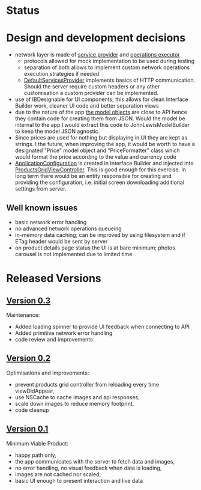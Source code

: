 
# Status
# Design and development decisions
* network layer is made of [service provider](https://github.com/cSquirrel/JLApp/blob/master/DishwashersApp/DishwashersApp/Networking/NetworkServicesProvider.swift) and [operations executor](https://github.com/cSquirrel/JLApp/blob/master/DishwashersApp/DishwashersApp/Networking/NetworkOperationsExecutor.swift)
  * protocols allowed for mock implementation to be used during testing
  * separation of both allows to implement custom network operations execution strategies if needed
  * [DefaultServicesProvider](https://github.com/cSquirrel/JLApp/blob/master/DishwashersApp/DishwashersApp/Networking/DefaultServicesProvider.swift) implements basics of HTTP communication. Should the server require custom headers or any other customisation a custom provider can be implemented.
* use of IBDesignable for UI components; this allows for clean Interface Builder work, cleaner UI code and better separation views
* due to the nature of the app [the model objects](https://github.com/cSquirrel/JLApp/blob/master/DishwashersApp/DishwashersApp/API/JohnLewisModel.swift) are close to API hence they contain code for creating them from JSON. Would the model be internal to the app I would extract this code to JohnLewisModelBuilder to keep the model JSON agnostic.
* Since prices are used for nothing but displaying in UI they are kept as strings. I the future, when improving the app, it would be worth to have a designated "Price" model object and "PriceFormatter" class which would format the price according to the value and currency code
* [ApplicationConfiguration](https://github.com/cSquirrel/JLApp/blob/master/DishwashersApp/DishwashersApp/Core/ApplicationConfiguration.swift) is created in Interface Builder and injected into [ProductsGridViewController](https://github.com/cSquirrel/JLApp/blob/master/DishwashersApp/DishwashersApp/UI/ProductsGridViewController.swift). This is good enough for this exercise. In long term there would be an entity responsible for creating and providing the configuration, i.e. initial screen downloading additional settings from server.

## Well known issues
* basic network error handling
* no advanced network operations queueing
* in-memory data caching; can be improved by using filesystem and if ETag header would be sent by server
* on product details page status the UI is at bare minimum; photos carousel is not implemented due to limited time

# Released Versions

## [Version 0.3](https://github.com/cSquirrel/JLApp/releases/tag/0.3)
Maintenance:
* Added loading spinner to provide UI feedback when connecting to API
* Added primitive network error handling
* code review and improvements

## [Version 0.2](https://github.com/cSquirrel/JLApp/releases/tag/0.2)
Optimisations and improvements:
* prevent products grid controller from reloading every time viewDidAppear,
* use NSCache to cache images and api responses,
* scale down images to reduce memory footprint,
* code cleanup

## [Version 0.1](https://github.com/cSquirrel/JLApp/releases/tag/0.1)
Minimum Viable Product:
* happy path only,
* the app communicates with the server to fetch data and images,
* no error handling, no visual feedback when data is loading,
* images are not cached nor scaled,
* basic UI enough to present interaction and live data
